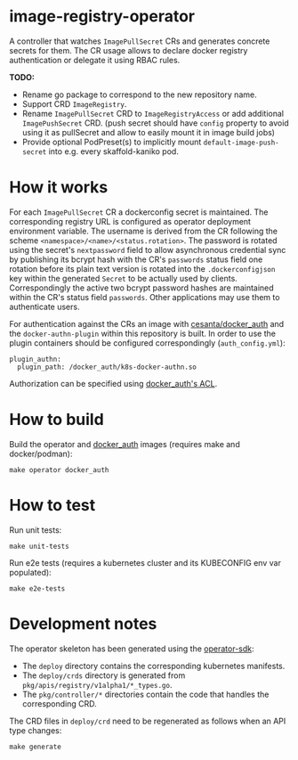 image-registry-operator
===

A controller that watches `ImagePullSecret` CRs and generates concrete secrets for them.
The CR usage allows to declare docker registry authentication or delegate it using RBAC rules.  

**TODO:**
* Rename go package to correspond to the new repository name.
* Support CRD `ImageRegistry`.
* Rename `ImagePullSecret` CRD to `ImageRegistryAccess` or add additional `ImagePushSecret` CRD.
  (push secret should have `config` property to avoid using it as pullSecret and allow to easily mount it in image build jobs)
* Provide optional PodPreset(s) to implicitly mount `default-image-push-secret` into e.g. every skaffold-kaniko pod.

# How it works
For each `ImagePullSecret` CR a dockerconfig secret is maintained.
The corresponding registry URL is configured as operator deployment environment variable.
The username is derived from the CR following the scheme `<namespace>/<name>/<status.rotation>`.
The password is rotated using the secret's `nextpassword` field to allow asynchronous credential
sync by publishing its bcrypt hash with the CR's `passwords` status field one rotation before its
plain text version is rotated into the `.dockerconfigjson` key within the generated `Secret`
to be actually used by clients.
Correspondingly the active two bcrypt password hashes are maintained within the CR's status field `passwords`.
Other applications may use them to authenticate users.  

For authentication against the CRs an image with [cesanta/docker_auth](https://github.com/cesanta/docker_auth)
and the `docker-authn-plugin` within this repository is built.
In order to use the plugin containers should be configured correspondingly (`auth_config.yml`):
```
plugin_authn:
  plugin_path: /docker_auth/k8s-docker-authn.so
```

Authorization can be specified using [docker_auth's ACL](https://github.com/cesanta/docker_auth/blob/master/docs/Labels.md).


# How to build
Build the operator and [docker_auth](https://github.com/cesanta/docker_auth) images (requires make and docker/podman):
```
make operator docker_auth
```


# How to test
Run unit tests:
```
make unit-tests
```
Run e2e tests (requires a kubernetes cluster and its KUBECONFIG env var populated):
```
make e2e-tests
```


# Development notes

The operator skeleton has been generated using the [operator-sdk](https://github.com/operator-framework):
* The `deploy` directory contains the corresponding kubernetes manifests.
* The `deploy/crds` directory is generated from `pkg/apis/registry/v1alpha1/*_types.go`.
* The `pkg/controller/*` directories contain the code that handles the corresponding CRD.

The CRD files in `deploy/crd` need to be regenerated as follows when an API type changes:
```
make generate
```